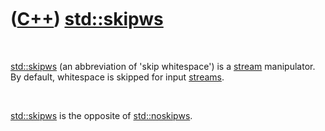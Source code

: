 
 

 

 

 

 

([C++](Cpp.md)) [std::skipws](CppSkipws.md)
=============================================

 

[std::skipws](CppSkipws.md) (an abbreviation of 'skip whitespace') is a
[stream](CppStream.md) manipulator. By default, whitespace is skipped
for input [streams](CppStream.md).

 

[std::skipws](CppSkipws.md) is the opposite of
[std::noskipws](CppNoskipws.md).

 

 

 

 

 

 

